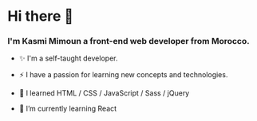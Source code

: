 # Hi there 👋

<!--
**Kasmi-Mimoun/Kasmi-Mimoun** is a ✨ _special_ ✨ repository because its `README.md` (this file) appears on your GitHub profile.

Here are some ideas to get you started:

- 🔭 I’m currently working on ...
- 🌱 I’m currently learning ...
- 👯 I’m looking to collaborate on ...
- 🤔 I’m looking for help with ...
- 💬 Ask me about ...
- 📫 How to reach me: ...
- 😄 Pronouns: ...
- ⚡ Fun fact: ...
-->
### I'm Kasmi Mimoun a front-end web developer from Morocco.

- ✨ I'm a self-taught developer.
- ⚡ I have a passion for learning new concepts and technologies.
- :muscle: I learned HTML / CSS / JavaScript / Sass / jQuery

- 🌱 I’m currently learning React
